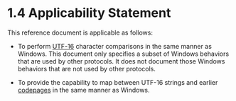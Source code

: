 <html dir="LTR" xmlns:mshelp="http://msdn.microsoft.com/mshelp" xmlns:ddue="http://ddue.schemas.microsoft.com/authoring/2003/5" xmlns:xlink="http://www.w3.org/1999/xlink" xmlns:tool="http://www.microsoft.com/tooltip">
    <head>
        <meta http-equiv="Content-Type" content="text/html; CHARSET=utf-8"></meta>
        <meta name="save" content="history"></meta>
        <title>1.4 Applicability Statement</title>
        <xml>
            <mshelp:toctitle title="1.4 Applicability Statement"></mshelp:toctitle>
            <mshelp:rltitle title="[MS-UCODEREF]: Applicability Statement"></mshelp:rltitle>
            <mshelp:keyword index="A" term="e4549801-02f1-4e6d-81d7-5117ca9f5c25"></mshelp:keyword>
            <mshelp:attr name="DCSext.ContentType" value="open specification"></mshelp:attr>
            <mshelp:attr name="AssetID" value="e4549801-02f1-4e6d-81d7-5117ca9f5c25"></mshelp:attr>
            <mshelp:attr name="TopicType" value="kbRef"></mshelp:attr>
            <mshelp:attr name="DCSext.Title" value="[MS-UCODEREF]: Applicability Statement" />
        </xml>
    </head>
    <body>
        <div id="header">
            <h1 class="heading">1.4 Applicability Statement</h1>
        </div>
        <div id="mainSection">
            <div id="mainBody">
                <div id="allHistory" class="saveHistory"></div>
                <div id="sectionSection0" class="section" name="collapseableSection">
                    

<p>This reference document is applicable as follows:</p>

<ul><li><p><span><span> 
</span></span>To perform <a href="484e8ed3-152b-4300-9527-7efade6d6491.html#gt_4c9eef52-69d4-43e7-ac04-ff1fe43a94fb">UTF-16</a>
character comparisons in the same manner as Windows. This document only
specifies a subset of Windows behaviors that are used by other protocols. It
does not document those Windows behaviors that are not used by other protocols.</p>

</li><li><p><span><span> 
</span></span>To provide the capability to map between UTF-16 strings and
earlier <a href="484e8ed3-152b-4300-9527-7efade6d6491.html#gt_210637d9-9634-4652-a935-ded3cd434f38">codepages</a> in the
same manner as Windows.</p>

</li></ul>
                </div>
            </div>
        </div>
    </body>
</html>